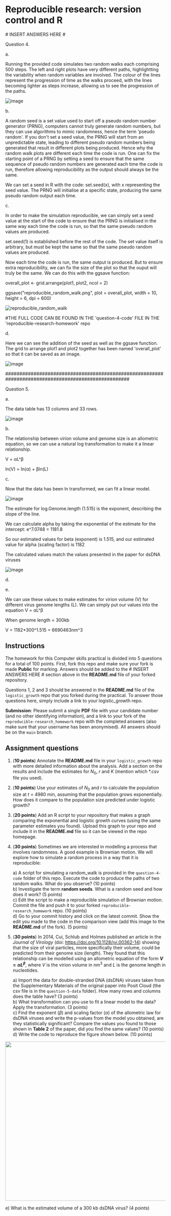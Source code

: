 # Reproducible research: version control and R

\# INSERT ANSWERS HERE #

Question 4.

a. 

Running the provided code simulates two random walks each comprising 500 steps. The left and right plots have very different paths, highlightting the variability when random variables are involved. The colour of the lines represent the progression of time as the walks proceed, with the lines becoming lighter as steps increase, allowing us to see the progression of the paths.

![image](https://github.com/user-attachments/assets/125ab123-d847-4964-8242-4b07018fd2dd)

b. 

A random seed is a set value used to start off a pseudo random number generator (PRNG), computers cannot truly generate random numbers, but they can use algorithms to mimic randomness, hence the term 'pseudo random'. If you don't set a seed value, the PRNG will start from an unpredictable state, leading to different pseudo random numbers being generated that result in different plots being produced. Hence why the random walk plots are different each time the code is run. One can fix the starting point of a PRNG by setting a seed to ensure that the same sequence of pseudo random numbers are generated each time the code is run, therefore allowing reproducibility as the output should always be the same. 

We can set a seed in R with the code: set.seed(x), with x representing the seed value. The PRNG will initialise at a specific state, producing the same pseudo random output each time. 

c.

In order to make the simulation reproducible, we can simply set a seed value at the start of the code to ensure that the PRNG is initialised in the same way each time the code is run, so that the same pseudo random values are produced.

set.seed(1) is established before the rest of the code. The set value itself is arbitrary, but must be kept the same so that the same pseudo random values are produced. 

Now each time the code is run, the same output is produced. But to ensure extra reproducibility, we can fix the size of the plot so that the ouput will truly be the same. We can do this with the ggsave function:

overall_plot <- grid.arrange(plot1, plot2, ncol = 2)

ggsave("reproducible_random_walk.png", plot = overall_plot, width = 10, height = 6, dpi = 600)

![reproducible_random_walk](https://github.com/user-attachments/assets/d4d08c01-f917-4ff5-931b-ac144a27a4bf)

#THE FULL CODE CAN BE FOUND IN THE 'question-4-code' FILE IN THE 'reproducible-research-homework' repo

d. 

Here we can see the addition of the seed as well as the ggsave function. The grid to arrange plot1 and plot2 together has been named 'overall_plot' so that it can be saved as an image. 

![image](https://github.com/user-attachments/assets/c6368592-9246-46a8-a69c-47a4d16d7496)

####################################################################################################

Question 5. 

a. 

The data table has 13 columns and 33 rows. 

![image](https://github.com/user-attachments/assets/d16c8f04-bc5a-4682-b7d6-e96878d96c30)

b. 

The relationship between virion volume and genome size is an allometric equation, so we can use a natural log transformation to make it a linear relationship.

V = αL^β

ln(V) = ln(α) + βln(L)

c. 

Now that the data has been ln transformed, we can fit a linear model. 

![image](https://github.com/user-attachments/assets/161b09a7-53bc-44ee-9ad3-8f72f905b41f)

The estimate for log.Genome.length (1.515) is the exponent, describing the slope of the line.

We can calculate alpha by taking the exponential of the estimate for the intercept: e^7.0748 = 1181.8

So our estimated values for beta (exponent) is 1.515, and our estimated value for alpha (scaling factor) is 1182

The calculated values match the values presented in the paper for dsDNA viruses

![image](https://github.com/user-attachments/assets/de47b524-df91-4c53-8b53-2cd75d8f4d01)

d. 



e. 

We can use these values to make estimates for virion volume (V) for different virus genome lengths (L). We can simply put our values into the equation V = αL^β

When genome length = 300kb

V = 1182*300^1.515 = 6690463nm^3

## Instructions

The homework for this Computer skills practical is divided into 5 questions for a total of 100 points. First, fork this repo and make sure your fork is made **Public** for marking. Answers should be added to the # INSERT ANSWERS HERE # section above in the **README.md** file of your forked repository.

Questions 1, 2 and 3 should be answered in the **README.md** file of the `logistic_growth` repo that you forked during the practical. To answer those questions here, simply include a link to your logistic_growth repo.

**Submission**: Please submit a single **PDF** file with your candidate number (and no other identifying information), and a link to your fork of the `reproducible-research_homework` repo with the completed answers (also make sure that your username has been anonymised). All answers should be on the `main` branch.

## Assignment questions 

1) (**10 points**) Annotate the **README.md** file in your `logistic_growth` repo with more detailed information about the analysis. Add a section on the results and include the estimates for $N_0$, $r$ and $K$ (mention which *.csv file you used).
   
2) (**10 points**) Use your estimates of $N_0$ and $r$ to calculate the population size at $t$ = 4980 min, assuming that the population grows exponentially. How does it compare to the population size predicted under logistic growth? 

3) (**20 points**) Add an R script to your repository that makes a graph comparing the exponential and logistic growth curves (using the same parameter estimates you found). Upload this graph to your repo and include it in the **README.md** file so it can be viewed in the repo homepage.
   
4) (**30 points**) Sometimes we are interested in modelling a process that involves randomness. A good example is Brownian motion. We will explore how to simulate a random process in a way that it is reproducible:

   a) A script for simulating a random_walk is provided in the `question-4-code` folder of this repo. Execute the code to produce the paths of two random walks. What do you observe? (10 points) \
   b) Investigate the term **random seeds**. What is a random seed and how does it work? (5 points) \
   c) Edit the script to make a reproducible simulation of Brownian motion. Commit the file and push it to your forked `reproducible-research_homework` repo. (10 points) \
   d) Go to your commit history and click on the latest commit. Show the edit you made to the code in the comparison view (add this image to the **README.md** of the fork). (5 points) 

5) (**30 points**) In 2014, Cui, Schlub and Holmes published an article in the *Journal of Virology* (doi: https://doi.org/10.1128/jvi.00362-14) showing that the size of viral particles, more specifically their volume, could be predicted from their genome size (length). They found that this relationship can be modelled using an allometric equation of the form **$`V = \alpha L^{\beta}`$**, where $`V`$ is the virion volume in nm<sup>3</sup> and $`L`$ is the genome length in nucleotides.

   a) Import the data for double-stranded DNA (dsDNA) viruses taken from the Supplementary Materials of the original paper into Posit Cloud (the csv file is in the `question-5-data` folder). How many rows and columns does the table have? (3 points)\
   b) What transformation can you use to fit a linear model to the data? Apply the transformation. (3 points) \
   c) Find the exponent ($\beta$) and scaling factor ($\alpha$) of the allometric law for dsDNA viruses and write the p-values from the model you obtained, are they statistically significant? Compare the values you found to those shown in **Table 2** of the paper, did you find the same values? (10 points) \
   d) Write the code to reproduce the figure shown below. (10 points) 

  <p align="center">
     <img src="https://github.com/josegabrielnb/reproducible-research_homework/blob/main/question-5-data/allometric_scaling.png" width="600" height="500">
  </p>

  e) What is the estimated volume of a 300 kb dsDNA virus? (4 points) 
